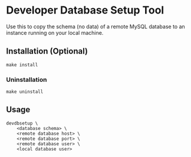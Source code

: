 # Developer Database Setup Tool
Use this to copy the schema (no data) of a remote MySQL database to an instance
running on your local machine. 

## Installation (Optional)
```
make install
```

### Uninstallation
```
make uninstall
```

## Usage
```
devdbsetup \
    <database schema> \
    <remote database host> \
    <remote database port> \
    <remote database user> \
    <local database user>
```

